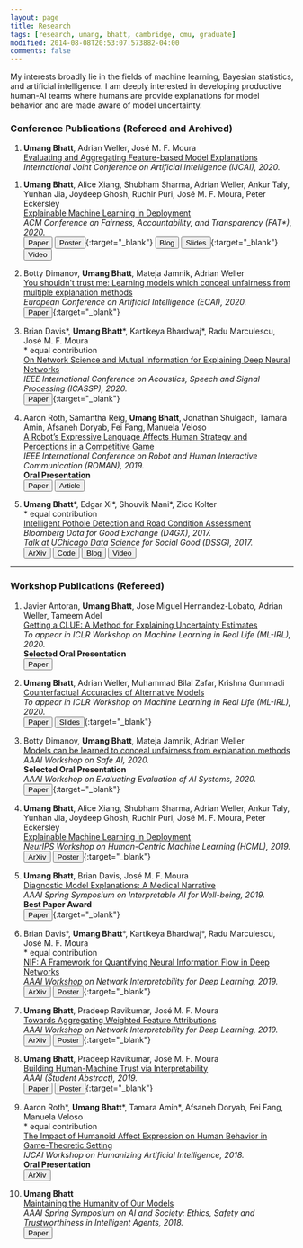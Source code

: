```yaml
---
layout: page
title: Research
tags: [research, umang, bhatt, cambridge, cmu, graduate]
modified: 2014-08-08T20:53:07.573882-04:00
comments: false
---
```


My interests broadly lie in the fields of machine learning, Bayesian statistics, and artificial intelligence.
I am deeply interested in developing productive human-AI teams where humans are provide explanations for model behavior and are made aware of model uncertainty. 

### Conference Publications (Refereed and Archived)

1. **Umang Bhatt**, Adrian Weller, Jos&eacute; M. F. Moura    
[Evaluating and Aggregating Feature-based Model Explanations]()   
*International Joint Conference on Artificial Intelligence (IJCAI), 2020.*   
<!-- [<button type="button" class="btn btn-info">Paper</button>](https://dl.acm.org/doi/abs/10.1145/3351095.3375624)
[<button type="button" class="btn btn-success">Poster</button>](/reports/hcml.pdf){:target="_blank"} 
[<button type="button" class="btn">Blog</button>](https://www.partnershiponai.org/xai-in-practice/)
[<button type="button" class="btn btn-warning">Slides</button>](/reports/fat_slides.pdf){:target="_blank"} 
[<button type="button" class="btn btn-vid">Video</button>](https://www.youtube.com/watch?v=Hofl4uwxtPA) -->

1. **Umang Bhatt**, Alice Xiang, Shubham Sharma, Adrian Weller, Ankur Taly, Yunhan Jia, Joydeep Ghosh, Ruchir Puri, Jos&eacute; M. F. Moura, Peter Eckersley  
[Explainable Machine Learning in Deployment]()   
*ACM Conference on Fairness, Accountability, and Transparency (FAT\*), 2020.*   
[<button type="button" class="btn btn-info">Paper</button>](https://dl.acm.org/doi/abs/10.1145/3351095.3375624)
[<button type="button" class="btn btn-success">Poster</button>](/reports/hcml.pdf){:target="_blank"} 
[<button type="button" class="btn">Blog</button>](https://www.partnershiponai.org/xai-in-practice/)
[<button type="button" class="btn btn-warning">Slides</button>](/reports/fat_slides.pdf){:target="_blank"} 
[<button type="button" class="btn btn-vid">Video</button>](https://www.youtube.com/watch?v=Hofl4uwxtPA)

1. Botty Dimanov, **Umang Bhatt**, Mateja Jamnik, Adrian Weller   
[You shouldn't trust me: Learning models which conceal unfairness from multiple explanation methods]()    
*European Conference on Artificial Intelligence (ECAI), 2020.*  
[<button type="button" class="btn btn-info">Paper</button>](/reports/ecai.pdf){:target="_blank"} 

1. Brian Davis\*, **Umang Bhatt**\*, Kartikeya Bhardwaj\*, Radu Marculescu, Jos&eacute; M. F. Moura   
\* equal contribution   
[On Network Science and Mutual Information for Explaining Deep Neural Networks]()   
*IEEE International Conference on Acoustics, Speech and Signal Processing (ICASSP), 2020.*   
[<button type="button" class="btn btn-info">Paper</button>](/reports/icassp_2020.pdf){:target="_blank"} 

1. Aaron Roth, Samantha Reig, **Umang Bhatt**, Jonathan Shulgach, Tamara Amin, Afsaneh Doryab, Fei Fang, Manuela Veloso   
[A Robot’s Expressive Language Affects Human Strategy and Perceptions in a Competitive Game]()    
*IEEE International Conference on Robot and Human Interactive Communication (ROMAN), 2019.*    
**Oral Presentation**   
[<button type="button" class="btn btn-info">Paper</button>](https://ieeexplore.ieee.org/document/8956412)
[<button type="button" class="btn">Article</button>](https://www.cmu.edu/news/stories/archives/2019/november/robot-trash-talk.html)

1. **Umang Bhatt**\*, Edgar Xi\*, Shouvik Mani\*, Zico Kolter   
\* equal contribution  
[Intelligent Pothole Detection and Road Condition Assessment]()   
*Bloomberg Data for Good Exchange (D4GX), 2017.*    
*Talk at UChicago Data Science for Social Good (DSSG), 2017.*    
[<button type="button" class="btn btn-info">ArXiv</button>](https://arxiv.org/abs/1710.02595)
[<button type="button" class="btn btn-danger">Code</button>](https://github.com/shouvikmani/Intelligent-Pothole-Detection) 
[<button type="button" class="btn">Blog</button>](https://medium.com/@percepsense/intelligent-pothole-detection-879ef635dd38)
[<button type="button" class="btn btn-vid">Video</button>](https://www.youtube.com/watch?v=w6RMC_io--U&feature=emb_logo)

-----

### Workshop Publications (Refereed)

1. Javier Antoran, **Umang Bhatt**, Jose Miguel Hernandez-Lobato, Adrian Weller, Tameem Adel                
[Getting a CLUE: A Method for Explaining Uncertainty Estimates]()      
*To appear in ICLR Workshop on Machine Learning in Real Life (ML-IRL), 2020.*         
**Selected Oral Presentation**  
[<button type="button" class="btn btn-info">Paper</button>](https://drive.google.com/file/d/1chl0ooYK_ZJUSSRS22IwzMACvJYk7Nkv/view)        

1. **Umang Bhatt**, Adrian Weller, Muhammad Bilal Zafar, Krishna Gummadi                 
[Counterfactual Accuracies of Alternative Models]()         
*To appear in ICLR Workshop on Machine Learning in Real Life (ML-IRL), 2020.*   
[<button type="button" class="btn btn-info">Paper</button>](https://drive.google.com/file/d/1zqtr1xV7MSMtU9j83N6kq1mYkgF3sN20/view)
[<button type="button" class="btn btn-warning">Slides</button>](/reports/cfa_iclr.pdf){:target="_blank"}   

1. Botty Dimanov, **Umang Bhatt**, Mateja Jamnik, Adrian Weller   
[Models can be learned to conceal unfairness from explanation methods]()   
*AAAI Workshop on Safe AI, 2020.*    
**Selected Oral Presentation**     
*AAAI Workshop on Evaluating Evaluation of AI Systems, 2020.*        
[<button type="button" class="btn btn-info">Paper</button>](/reports/ecai.pdf){:target="_blank"} 

1. **Umang Bhatt**, Alice Xiang, Shubham Sharma, Adrian Weller, Ankur Taly, Yunhan Jia, Joydeep Ghosh, Ruchir Puri, Jos&eacute; M. F. Moura, Peter Eckersley  
[Explainable Machine Learning in Deployment]()    
*NeurIPS Workshop on Human-Centric Machine Learning (HCML), 2019.*    
[<button type="button" class="btn btn-info">ArXiv</button>](https://arxiv.org/abs/1909.06342)
[<button type="button" class="btn btn-success">Poster</button>](/reports/hcml.pdf){:target="_blank"} 

1. **Umang Bhatt**, Brian Davis, Jos&eacute; M. F. Moura     
[Diagnostic Model Explanations: A Medical Narrative]()    
*AAAI Spring Symposium on Interpretable AI for Well-being, 2019.*    
**Best Paper Award**    
[<button type="button" class="btn btn-info">Paper</button>](/reports/iaw.pdf){:target="_blank"}  

1. Brian Davis\*, **Umang Bhatt**\*, Kartikeya Bhardwaj\*, Radu Marculescu, Jos&eacute; M. F. Moura   
\* equal contribution      
[NIF: A Framework for Quantifying Neural Information Flow in Deep Networks]()      
*AAAI Workshop on Network Interpretability for Deep Learning, 2019.*     
[<button type="button" class="btn btn-info">ArXiv</button>](https://arxiv.org/abs/1901.08557)
[<button type="button" class="btn btn-success">Poster</button>](/reports/nif.pdf){:target="_blank"}  

1. **Umang Bhatt**, Pradeep Ravikumar, Jos&eacute; M. F. Moura   
[Towards Aggregating Weighted Feature Attributions]()    
*AAAI Workshop on Network Interpretability for Deep Learning, 2019.*    
[<button type="button" class="btn btn-info">ArXiv</button>](https://arxiv.org/abs/1901.10040)
[<button type="button" class="btn btn-success">Poster</button>](/reports/ava_wrkshp.pdf){:target="_blank"} 

1. **Umang Bhatt**, Pradeep Ravikumar, Jos&eacute; M. F. Moura   
[Building Human-Machine Trust via Interpretability]()    
*AAAI (Student Abstract), 2019.*    
[<button type="button" class="btn btn-info">Paper</button>](https://www.aaai.org/ojs/index.php/AAAI/article/view/5096)
[<button type="button" class="btn btn-success">Poster</button>](/reports/studentposter.pdf){:target="_blank"} 

1. Aaron Roth\*, **Umang Bhatt**\*, Tamara Amin\*, Afsaneh Doryab, Fei Fang, Manuela Veloso  
\* equal contribution   
[The Impact of Humanoid Affect Expression on Human Behavior in Game-Theoretic Setting]()      
*IJCAI Workshop on Humanizing Artificial Intelligence, 2018.*     
**Oral Presentation**   
[<button type="button" class="btn btn-info">ArXiv</button>](https://arxiv.org/abs/1806.03671)

1. **Umang Bhatt**  
[Maintaining the Humanity of Our Models]()    
*AAAI Spring Symposium on AI and Society: Ethics, Safety and Trustworthiness in Intelligent Agents, 2018.*     
[<button type="button" class="btn btn-info">Paper</button>](https://www.aaai.org/ocs/index.php/SSS/SSS18/paper/view/17478/15369)

